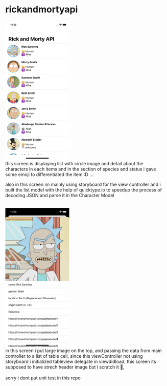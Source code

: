 # rickandmortyapi

<img alt="1" width="200" src="./assets/home.png" />
<br>
this screen is displaying list with circle image and detail about the characters in each items and in the section of species and status i gave some emoji to differentiated the item :D ...

also in this screen im mainly using storyboard for the view controller and i built the list model with the help of quicktype.io to speedup the process of decoding JSON and parse it in the Character Model

<br>
<img alt="1" width="200" src="./assets/detail.png" />
<br>
in this screen i put large image on the top, and passing the data from main controller to a list of table cell, since this viewController not using storyboard i initialized tableview delegate in viewdidload, this screen its supposed to have strech header image but i scratch it 🥲,
<br>
<br>
sorry i dont put unit test in this repo
